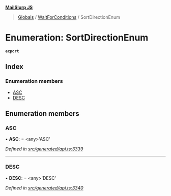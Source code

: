 **[MailSlurp JS](../README.md)**

> [Globals](../README.md) / [WaitForConditions](../modules/waitforconditions.md) / SortDirectionEnum

# Enumeration: SortDirectionEnum

**`export`** 

## Index

### Enumeration members

* [ASC](waitforconditions.sortdirectionenum.md#asc)
* [DESC](waitforconditions.sortdirectionenum.md#desc)

## Enumeration members

### ASC

•  **ASC**:  = \<any>'ASC'

*Defined in [src/generated/api.ts:3339](https://github.com/mailslurp/mailslurp-client/blob/8726614/src/generated/api.ts#L3339)*

___

### DESC

•  **DESC**:  = \<any>'DESC'

*Defined in [src/generated/api.ts:3340](https://github.com/mailslurp/mailslurp-client/blob/8726614/src/generated/api.ts#L3340)*
